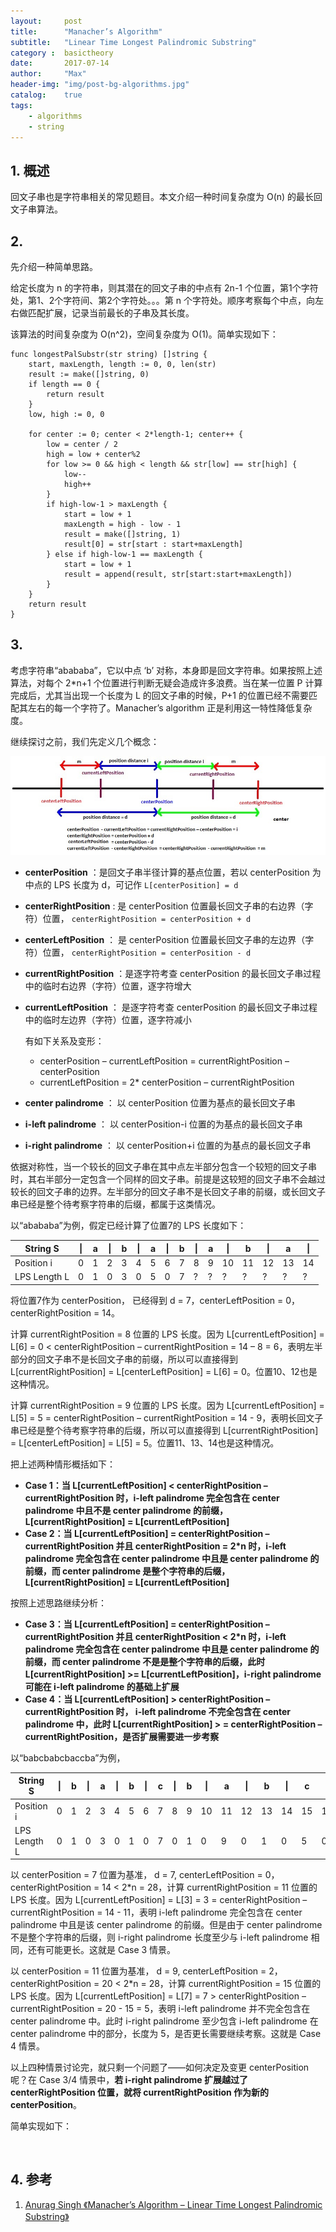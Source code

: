 ```yaml
---
layout:     post
title:      "Manacher’s Algorithm"
subtitle:   "Linear Time Longest Palindromic Substring"
category :  basictheory
date:       2017-07-14
author:     "Max"
header-img: "img/post-bg-algorithms.jpg"
catalog:    true
tags:
    - algorithms
    - string
---
```


## 1. 概述

回文子串也是字符串相关的常见题目。本文介绍一种时间复杂度为 O(n) 的最长回文子串算法。

## 2.

先介绍一种简单思路。 

给定长度为 n 的字符串，则其潜在的回文子串的中点有 2n-1 个位置，第1个字符处，第1、2个字符间、第2个字符处。。。第 n 个字符处。顺序考察每个中点，向左右做匹配扩展，记录当前最长的子串及其长度。

该算法的时间复杂度为 O(n^2)，空间复杂度为 O(1)。简单实现如下：

```golang
func longestPalSubstr(str string) []string {
	start, maxLength, length := 0, 0, len(str)
	result := make([]string, 0)
	if length == 0 {
		return result
	}
	low, high := 0, 0

	for center := 0; center < 2*length-1; center++ {
		low = center / 2
		high = low + center%2
		for low >= 0 && high < length && str[low] == str[high] {
			low--
			high++
		}
		if high-low-1 > maxLength {
			start = low + 1
			maxLength = high - low - 1
			result = make([]string, 1)
			result[0] = str[start : start+maxLength]
		} else if high-low-1 == maxLength {
			start = low + 1
			result = append(result, str[start:start+maxLength])
		}
	}
	return result
}
```

## 3. 

考虑字符串“abababa”，它以中点 ‘b’ 对称，本身即是回文字符串。如果按照上述算法，对每个 2*n+1 个位置进行判断无疑会造成许多浪费。当在某一位置 P 计算完成后，尤其当出现一个长度为 L 的回文子串的时候，P+1 的位置已经不需要匹配其左右的每一个字符了。Manacher’s algorithm 正是利用这一特性降低复杂度。

继续探讨之前，我们先定义几个概念：

![terms](/img/in-post/manacher_algorithm/terms.jpg)

* **centerPosition** ：是回文子串半径计算的基点位置，若以 centerPosition 为中点的 LPS 长度为 d，可记作 `L[centerPosition] = d`
* **centerRightPosition** : 是 centerPosition 位置最长回文子串的右边界（字符）位置， `centerRightPosition = centerPosition + d`
* **centerLeftPosition** ： 是 centerPosition 位置最长回文子串的左边界（字符）位置， `centerRightPosition = centerPosition - d`
* **currentRightPosition** ：是逐字符考查 centerPosition 的最长回文子串过程中的临时右边界（字符）位置，逐字符增大
* **currentLeftPosition** ： 是逐字符考查 centerPosition 的最长回文子串过程中的临时左边界（字符）位置，逐字符减小

    有如下关系及变形：
	+ centerPosition – currentLeftPosition = currentRightPosition – centerPosition
	+ currentLeftPosition = 2* centerPosition – currentRightPosition
* **center palindrome** ： 以 centerPosition 位置为基点的最长回文子串
* **i-left palindrome** ： 以 centerPosition-i 位置的为基点的最长回文子串
* **i-right palindrome** ： 以 centerPosition+i 位置的为基点的最长回文子串

依据对称性，当一个较长的回文子串在其中点左半部分包含一个较短的回文子串时，其右半部分一定包含一个同样的回文子串。前提是这较短的回文子串不会越过较长的回文子串的边界。左半部分的回文子串不是长回文子串的前缀，或长回文子串已经是整个待考察字符串的后缀，都属于这类情况。

以“abababa”为例，假定已经计算了位置7的 LPS 长度如下：

String S | \| | a | \| | b | \| | a | \| | b | \| | a | \| | b | \| | a | \| |  
--- | --- | --- | --- | --- | --- | --- | --- | --- | --- | --- | --- | --- | --- | --- | ---
Position i | 0 | 1 | 2 | 3 | 4 | 5 | 6 | 7 | 8 | 9 | 10 | 11 | 12 | 13 | 14
LPS Length L | 0 | 1 | 0 | 3 | 0 | 5 | 0 | 7 | ? | ? | ? | ? | ? | ? | ?

将位置7作为 centerPosition， 已经得到 d = 7，centerLeftPosition = 0，centerRightPosition = 14。

计算 currentRightPosition = 8 位置的 LPS 长度。因为 L[currentLeftPosition] = L[6] = 0 < centerRightPosition – currentRightPosition = 14 – 8 = 6，表明左半部分的回文子串不是长回文子串的前缀，所以可以直接得到 L[currentRightPosition] = L[centerLeftPosition] = L[6] = 0。位置10、12也是这种情况。

计算 currentRightPosition = 9 位置的 LPS 长度。因为 L[currentLeftPosition] = L[5] = 5 = centerRightPosition – currentRightPosition = 14 - 9，表明长回文子串已经是整个待考察字符串的后缀，所以可以直接得到 L[currentRightPosition] = L[centerLeftPosition] = L[5] = 5。位置11、13、14也是这种情况。

把上述两种情形概括如下：
* **Case 1：当 L[currentLeftPosition] < centerRightPosition – currentRightPosition 时，i-left palindrome 完全包含在 center palindrome 中且不是 center palindrome 的前缀，L[currentRightPosition] = L[currentLeftPosition]**
* **Case 2：当 L[currentLeftPosition] = centerRightPosition – currentRightPosition 并且 centerRightPosition = 2\*n 时，i-left palindrome 完全包含在 center palindrome 中且是 center palindrome 的前缀，而 center palindrome 是整个字符串的后缀，L[currentRightPosition] = L[currentLeftPosition]**

按照上述思路继续分析：
* **Case 3：当 L[currentLeftPosition] = centerRightPosition – currentRightPosition 并且 centerRightPosition < 2\*n 时，i-left palindrome 完全包含在 center palindrome 中且是 center palindrome 的前缀，而 center palindrome 不是是整个字符串的后缀，此时 L[currentRightPosition] >= L[currentLeftPosition]，i-right palindrome 可能在 i-left palindrome 的基础上扩展**
* **Case 4：当 L[currentLeftPosition] > centerRightPosition – currentRightPosition 时， i-left palindrome 不完全包含在 center palindrome 中，此时 L[currentRightPosition] > = centerRightPosition – currentRightPosition，是否扩展需要进一步考察**

以“babcbabcbaccba”为例，

String S | \| | b | \| | a | \| | b | \| | c | \| | b | \| | a | \| | b | \| | c | \| | b | \| | a | \| | c | \| | c | \| | b | \| |  a | \| | 
--- | --- | --- | --- | --- | --- | --- | --- | --- | --- | --- | --- | --- | --- | --- | --- | --- | --- | --- | --- | --- | --- | --- | --- | --- | --- | --- | --- | --- | ---
Position i | 0 | 1 | 2 | 3 | 4 | 5 | 6 | 7 | 8 | 9 | 10 | 11 | 12 | 13 | 14 | 15 | 16 | 17 | 18 | 19 | 20 | 21 | 22 | 23 | 24 | 25 | 26 | 27 | 28
LPS Length L | 0 | 1 | 0 | 3 | 0 | 1 | 0 | 7 | 0 | 1 | 0 | 9 | 0 | 1 | 0 | 5 | 0 | 1 | 0 | 1 | 0 | 1 | 2 | 1 | 0 | 1 | 0 | 1 | 0

以 centerPosition = 7 位置为基准， d = 7, centerLeftPosition = 0，centerRightPosition = 14 < 2\*n = 28，计算 currentRightPosition = 11 位置的 LPS 长度。因为 L[currentLeftPosition] = L[3] = 3 = centerRightPosition – currentRightPosition = 14 - 11，表明 i-left palindrome 完全包含在 center palindrome 中且是该 center palindrome 的前缀。但是由于 center palindrome 不是整个字符串的后缀，则 i-right palindrome 长度至少与 i-left palindrome 相同，还有可能更长。这就是 Case 3 情景。

以 centerPosition = 11 位置为基准， d = 9, centerLeftPosition = 2，centerRightPosition = 20 < 2\*n = 28，计算 currentRightPosition = 15 位置的 LPS 长度。因为 L[currentLeftPosition] = L[7] = 7 > centerRightPosition – currentRightPosition = 20 - 15 = 5，表明 i-left palindrome 并不完全包含在 center palindrome 中。此时 i-right palindrome 至少包含 i-left palindrome 在center palindrome 中的部分，长度为 5，是否更长需要继续考察。这就是 Case 4 情景。

以上四种情景讨论完，就只剩一个问题了——如何决定及变更 centerPosition 呢？在 Case 3/4 情景中，**若 i-right palindrome 扩展越过了 centerRightPosition 位置，就将 currentRightPosition 作为新的 centerPosition**。

简单实现如下：
```golang


```

## 4. 参考

1. [Anurag Singh 《Manacher’s Algorithm – Linear Time Longest Palindromic Substring》](http://www.geeksforgeeks.org/manachers-algorithm-linear-time-longest-palindromic-substring-part-1/)